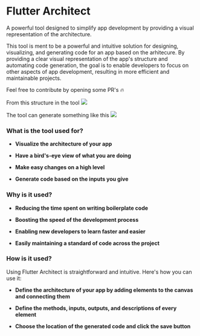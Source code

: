 # Flutter Architect

A powerful tool designed to simplify app development by providing a visual representation of the architecture.

This tool is ment to be a powerful and intuitive solution for designing, visualizing, and generating code for an app based on the arhitecure. By providing a clear visual representation of the app's structure and automating code generation, the goal is to enable developers to focus on other aspects of app development, resulting in more efficient and maintainable projects.


Feel free to contribute by opening some PR's :fire:

From this structure in the tool
![](https://github.com/igniti0n/flutter_arhitect/blob/main/assets/images/preview.png)

The tool can generate something like this
![](https://github.com/igniti0n/flutter_arhitect/blob/main/assets/images/arch_preview.png)



###  What is the tool used for?

- **Visualize the architecture of your app**

- **Have a bird's-eye view of what you are doing**

- **Make easy changes on a high level**

- **Generate code based on the inputs you give**


###  Why is it used?

- **Reducing the time spent on writing boilerplate code**

- **Boosting the speed of the development process**

- **Enabling new developers to learn faster and easier**

- **Easily maintaining a standard of code across the project**


###  How is it used?

Using Flutter Architect is straightforward and intuitive. Here's how you can use it:

- **Define the architecture of your app by adding elements to the canvas and connecting them**

- **Define the methods, inputs, outputs, and descriptions of every element**

- **Choose the location of the generated code and click the save button**



